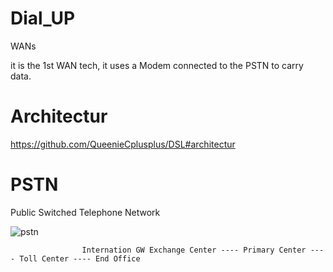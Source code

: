 # Dial_UP
WANs


it is the 1st WAN tech, it uses a Modem connected to the PSTN to carry data.

# Architectur

https://github.com/QueenieCplusplus/DSL#architectur

# PSTN

Public Switched Telephone Network

![pstn](https://zh.wikipedia.org/zh-tw/公共交换电话网#/media/File:PSTN_office_classification_hierarchy.svg)






                    Internation GW Exchange Center ---- Primary Center ---- Toll Center ---- End Office

                         
